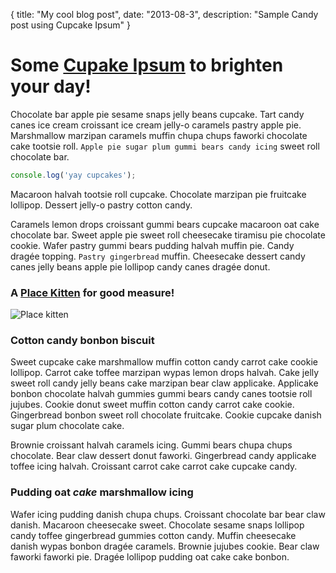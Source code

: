 {
  title: "My cool blog post",
  date:   "2013-08-3",
  description: "Sample Candy post using Cupcake Ipsum"
}
# Some [Cupake Ipsum](http://cupcakeipsum.com) to brighten your day!

Chocolate bar apple pie sesame snaps jelly beans cupcake.
Tart candy canes ice cream croissant ice cream jelly-o caramels pastry apple
pie. Marshmallow marzipan caramels muffin chupa chups faworki chocolate cake
tootsie roll. `Apple pie sugar plum gummi bears candy icing` sweet roll chocolate
bar.

```javascript
console.log('yay cupcakes');
```

Macaroon halvah tootsie roll cupcake. Chocolate marzipan pie fruitcake
lollipop. Dessert jelly-o pastry cotton candy.

Caramels lemon drops croissant gummi bears cupcake macaroon oat cake chocolate bar. Sweet apple pie sweet roll
cheesecake tiramisu pie chocolate cookie. Wafer pastry gummi bears pudding
halvah muffin pie. Candy dragée topping. `Pastry gingerbread` muffin. Cheesecake
dessert candy canes jelly beans apple pie lollipop candy canes dragée donut.

### A [Place Kitten](http://placekitten.com/) for good measure!
![Place kitten](http://placekitten.com/650/300)

### Cotton candy bonbon biscuit
Sweet cupcake cake marshmallow muffin cotton candy carrot cake cookie lollipop.
Carrot cake toffee marzipan wypas lemon drops halvah. Cake jelly sweet roll
candy jelly beans cake marzipan bear claw applicake. Applicake bonbon chocolate
halvah gummies gummi bears candy canes tootsie roll jujubes. Cookie donut sweet
muffin cotton candy carrot cake cookie. Gingerbread bonbon sweet roll chocolate
fruitcake. Cookie cupcake danish sugar plum chocolate cake.

Brownie croissant halvah caramels icing. Gummi
bears chupa chups chocolate. Bear claw dessert donut faworki. Gingerbread candy
applicake toffee icing halvah. Croissant carrot cake carrot cake cupcake candy.

### Pudding oat _cake_ marshmallow icing

Wafer icing pudding danish chupa chups. Croissant chocolate bar bear claw
danish. Macaroon cheesecake sweet. Chocolate sesame snaps lollipop candy toffee
gingerbread gummies cotton candy. Muffin cheesecake danish wypas bonbon dragée
caramels. Brownie jujubes cookie. Bear claw faworki faworki pie. Dragée
lollipop pudding oat cake cake bonbon.
